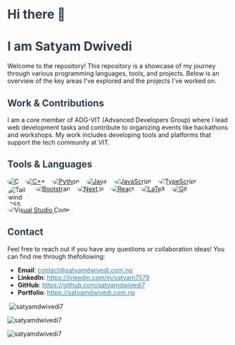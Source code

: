 <!-- ## Hi there 👋 -->
<h1 style="color: #2c3e50;">Hi there 👋</h1>
<h1 style="color: #2c3e50;">I am Satyam Dwivedi</h1>
<p>Welcome to the repository! This repository is a showcase of my journey through various programming languages, tools, and projects. Below is an overview of the key areas I've explored and the projects I've worked on.</p>
<h2 id="work-contributions" style="color: #2c3e50;">Work & Contributions</h2>
<p>I am a core member of ADG-VIT (Advanced Developers Group) where I lead web development tasks and contribute to organizing events like hackathons and workshops. My work includes developing tools and platforms that support the tech community at VIT.</p>
<h2 id="tools-languages" style="color: #2c3e50;">Tools & Languages</h2>
<ul style="list-style: none; padding: 0; display: flex; flex-wrap: wrap;">
    <li style="display: inline; margin-right: 15px;">
        <a href="https://www.learn-c.org/" target="_blank">
            <img src="https://img.icons8.com/color/48/000000/c-programming.png" alt="C" style="border-radius: 50%;">
        </a>
    </li>
    <li style="display: inline; margin-right: 15px;">
        <a href="https://www.cplusplus.com/" target="_blank">
            <img src="https://img.icons8.com/color/48/000000/c-plus-plus-logo.png" alt="C++" style="border-radius: 50%;">
        </a>
    </li>
    <li style="display: inline; margin-right: 15px;">
        <a href="https://www.python.org/" target="_blank">
            <img src="https://img.icons8.com/color/48/000000/python.png" alt="Python" style="border-radius: 50%;">
        </a>
    </li>
    <li style="display: inline; margin-right: 15px;">
        <a href="https://www.java.com/" target="_blank">
            <img src="https://img.icons8.com/color/48/000000/java-coffee-cup-logo.png" alt="Java" style="border-radius: 50%;">
        </a>
    </li>
    <li style="display: inline; margin-right: 15px;">
        <a href="https://developer.mozilla.org/en-US/docs/Web/JavaScript" target="_blank">
            <img src="https://img.icons8.com/color/48/000000/javascript.png" alt="JavaScript" style="border-radius: 50%;">
        </a>
    </li>
    <li style="display: inline; margin-right: 15px;">
        <a href="https://www.typescriptlang.org/" target="_blank">
            <img src="https://img.icons8.com/color/48/000000/typescript.png" alt="TypeScript" style="border-radius: 50%;">
        </a>
    </li>
    <li style="display: inline; margin-right: 15px;">
        <a href="https://tailwindcss.com/" target="_blank">
            <img src="https://upload.wikimedia.org/wikipedia/commons/d/d5/Tailwind_CSS_Logo.svg" alt="Tailwind CSS" style="width: 48px; height: 48px; border-radius: 50%;">
        </a>
    </li>
    <li style="display: inline; margin-right: 15px;">
        <a href="https://getbootstrap.com/" target="_blank">
            <img src="https://img.icons8.com/color/48/000000/bootstrap.png" alt="Bootstrap" style="border-radius: 50%;">
        </a>
    </li>
    <li style="display: inline; margin-right: 15px;">
        <a href="https://nextjs.org/" target="_blank">
            <img src="https://img.icons8.com/fluency/48/000000/nextjs.png" alt="Next.js" style="border-radius: 50%;">
        </a>
    </li>
    <li style="display: inline; margin-right: 15px;">
        <a href="https://reactjs.org/" target="_blank">
            <img src="https://img.icons8.com/color/48/000000/react-native.png" alt="React" style="border-radius: 50%;">
        </a>
    </li>
    <li style="display: inline; margin-right: 15px;">
        <a href="https://www.latex-project.org/" target="_blank">
            <img src="https://img.icons8.com/color/48/000000/latex.png" alt="LaTeX" style="border-radius: 50%;">
        </a>
    </li>
    <li style="display: inline; margin-right: 15px;">
    <a href="https://git-scm.com/" target="_blank">
        <img src="https://img.icons8.com/color/48/000000/git.png" alt="Git" style="border-radius: 50%;">
    </a>
</li>
<li style="display: inline; margin-right: 15px;">
    <a href="https://code.visualstudio.com/" target="_blank">
        <img src="https://img.icons8.com/fluency/48/000000/visual-studio-code-2019.png" alt="Visual Studio Code" style="border-radius: 50%;">
    </a>
</li>

</ul>

<h2 id="contact" style="color: #2c3e50;">Contact</h2>
<p>Feel free to reach out if you have any questions or collaboration ideas! You can find me through thefollowing:</p>
<ul>
    <li><strong>Email</strong>: <a href="mailto:contact@satyamdwivedi.com.np" style="color: #2980b9">contact@satyamdwivedi.com.np</a></li>
    <li><strong>LinkedIn</strong>: <a href="https://linkedin.com/in/satyam7579" style="color: #2980b9;">https://linkedin.com/in/satyam7579</a></li>
    <li><strong>GitHub</strong>: <a href="https://github.com/satyamdwivedi7" style="color: #2980b9;">https://github.com/satyamdwivedi7</a></li>
    <li><strong>Portfolio</strong>: <a href="https://satyamdwivedi.com.np" style="color: #2980b9;">https://satyamdwivedi.com.np</a></li>
</ul>
<p>&nbsp;<img align="center" src="https://github-readme-stats.vercel.app/api?username=satyamdwivedi7&show_icons=true&locale=en&theme=dracula"
        alt="satyamdwivedi7" />
</p>

<p><img align="center" src="https://github-readme-streak-stats.herokuapp.com/?user=satyamdwivedi7&theme=dracula" alt="satyamdwivedi7" /></p>
<p>
    <img align="center"
        src="https://github-readme-stats.vercel.app/api/top-langs?username=satyamdwivedi7&show_icons=true&locale=en&theme=dracula"
        alt="satyamdwivedi7" />
</p>
